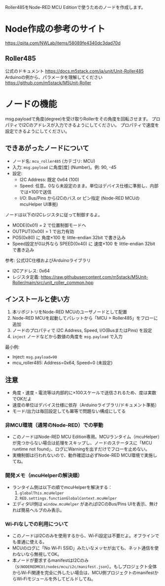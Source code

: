 Roller485をNode-RED MCU Editionで使うためのノードを作成します。

# Node作成の参考のサイト
https://qiita.com/NWLab/items/58089fe4340dc3dad70d

## Roller485
公式のドキュメント
https://docs.m5stack.com/ja/unit/Unit-Roller485
Arduinoの例から、パラメータを理解してください
https://github.com/m5stack/M5Unit-Roller

# ノードの機能
msg.payloadで角度(degree)を受け取りRollerをその角度を回転させます。
プロパティでI2Cのアドレスが入力できるようにしてください。
プロパティで速度を設定できるようにしてください。


## できあがったノードについて

- ノード名: `mcu_roller485` (カテゴリ: MCU)
- 入力: `msg.payload` に角度[度] (Number)。例: 90, -45
- 設定:
	- I2C Address: 既定 0x64 (100)
	- Speed: 任意。0なら未設定のまま。単位はデバイス仕様に準拠し、内部では×100で送信
	- I/O: Bus/Pins からI2Cのバス or ピン指定 (Node-RED MCUのmcuHelper UI準拠)

ノードは以下のI2Cレジスタに従って制御するよ。
- MODE(0x01) = 2 で位置制御モードへ
- OUTPUT(0x00) = 1 で出力有効
- POS(0x80) に 角度×100 を little-endian 32bit で書き込み
- Speed設定が0以外なら SPEED(0x40) に 速度×100 を little-endian 32bit で書き込み

参考: 公式I2C仕様およびArduinoライブラリ
- I2Cアドレス: 0x64
- レジスタ定義: https://raw.githubusercontent.com/m5stack/M5Unit-Roller/main/src/unit_roller_common.hpp

## インストールと使い方

1. 本リポジトリをNode-RED MCUのユーザノードとして配置
2. Node-RED MCUを起動してパレットから「MCU > Roller485」をフローに追加
3. ノードのプロパティで I2C Address, Speed, I/O(BusまたはPins) を設定
4. `inject` ノードなどから数値の角度を `msg.payload` で入力

最小例:
- Inject: `msg.payload=90`
- mcu_roller485: Address=0x64, Speed=0 (未設定)

## 注意
- 角度・速度・電流等は内部的に×100スケールで送信されるため、度は実数でOKだよ
- 速度の単位はデバイス仕様に依存（Arduinoライブラリ/ドキュメント準拠）
- モード/出力は毎回設定しても冪等で問題ない構成にしてる

### 非MCU環境（通常のNode-RED）での挙動
- このノードはNode-RED MCU Edition専用。MCUランタイム（mcuHelper）が見つからない場合は処理をスキップし、ノードのステータスに「MCU runtime not found」、ログにWarningを出すだけでフローを止めない。
- 実機制御は行われないので、動作確認は必ずNode-RED MCU環境で実施してね。

### 開発メモ（mcuHelperの解決順）
- ランタイム側は以下の順でmcuHelperを解決する：
	1. `globalThis.mcuHelper`
	2. `RED.settings.functionGlobalContext.mcuHelper`
- エディタUI側は `window.mcuHelper` があればI2CのBus/Pins UIを表示、無ければ簡易ヘルプのみ表示。

### Wi‑Fiなしでの利用について
- このノードはI2Cのみを使用するから、Wi‑Fi設定は不要だよ。オフラインでも普通に使える。
- MCUのログに「No Wi‑Fi SSID」みたいなメッセが出ても、ネット通信を使わないなら無視してOK。
- 本ノードが要求するmanifestはI2Cのみ（`$(NODEREDMCU)/nodes/mcu/i2c/manifest.json`）。もしプロジェクト全体からWi‑Fi関連を完全に外したい場合は、MCU側プロジェクトのmanifestからWi‑Fiモジュールを外してビルドしてね。


